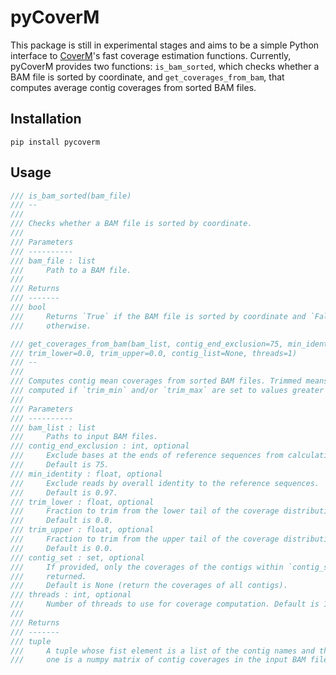 # pyCoverM

This package is still in experimental stages and aims to be a simple Python interface to [CoverM](https://github.com/wwood/CoverM)'s fast coverage estimation functions. Currently, pyCoverM provides two functions: `is_bam_sorted`, which checks whether a BAM file is sorted by coordinate, and `get_coverages_from_bam`, that computes average contig coverages from sorted BAM files.

## Installation

```
pip install pycoverm
```

## Usage

```rust
/// is_bam_sorted(bam_file)
/// --
///
/// Checks whether a BAM file is sorted by coordinate.
///
/// Parameters
/// ----------
/// bam_file : list
///     Path to a BAM file.
///
/// Returns
/// -------
/// bool
///     Returns `True` if the BAM file is sorted by coordinate and `False`
///     otherwise.
```

```rust
/// get_coverages_from_bam(bam_list, contig_end_exclusion=75, min_identity=0.97,
/// trim_lower=0.0, trim_upper=0.0, contig_list=None, threads=1)
/// --
///
/// Computes contig mean coverages from sorted BAM files. Trimmed means will be
/// computed if `trim_min` and/or `trim_max` are set to values greater than 0.
///
/// Parameters
/// ----------
/// bam_list : list
///     Paths to input BAM files.
/// contig_end_exclusion : int, optional
///     Exclude bases at the ends of reference sequences from calculation.
///     Default is 75.
/// min_identity : float, optional
///     Exclude reads by overall identity to the reference sequences.
///     Default is 0.97.
/// trim_lower : float, optional
///     Fraction to trim from the lower tail of the coverage distribution.
///     Default is 0.0.
/// trim_upper : float, optional
///     Fraction to trim from the upper tail of the coverage distribution.
///     Default is 0.0.
/// contig_set : set, optional
///     If provided, only the coverages of the contigs within `contig_set` will
///     returned.
///     Default is None (return the coverages of all contigs).
/// threads : int, optional
///     Number of threads to use for coverage computation. Default is 1.
///
/// Returns
/// -------
/// tuple
///     A tuple whose fist element is a list of the contig names and the second
///     one is a numpy matrix of contig coverages in the input BAM files.
```
